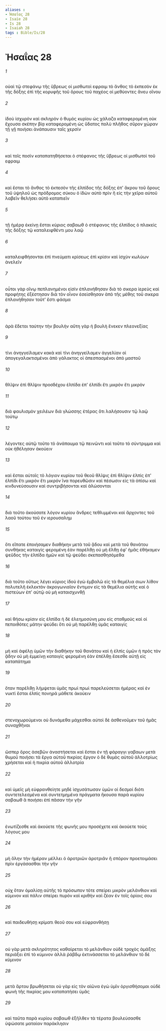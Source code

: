 ```yaml
---
aliases : 
- Ἠσαΐας 28
- Isaïe 28
- Is 28
- Isaiah 28
tags : Bible/Is/28
---
```


# Ἠσαΐας 28

###### 1
οὐαὶ τῷ στεφάνῳ τῆς ὕβρεως οἱ μισθωτοὶ εφραιμ τὸ ἄνθος τὸ ἐκπεσὸν ἐκ τῆς δόξης ἐπὶ τῆς κορυφῆς τοῦ ὄρους τοῦ παχέος οἱ μεθύοντες ἄνευ οἴνου
###### 2
ἰδοὺ ἰσχυρὸν καὶ σκληρὸν ὁ θυμὸς κυρίου ὡς χάλαζα καταφερομένη οὐκ ἔχουσα σκέπην βίᾳ καταφερομένη ὡς ὕδατος πολὺ πλῆθος σῦρον χώραν τῇ γῇ ποιήσει ἀνάπαυσιν ταῖς χερσίν
###### 3
καὶ τοῖς ποσὶν καταπατηθήσεται ὁ στέφανος τῆς ὕβρεως οἱ μισθωτοὶ τοῦ εφραιμ
###### 4
καὶ ἔσται τὸ ἄνθος τὸ ἐκπεσὸν τῆς ἐλπίδος τῆς δόξης ἐπ' ἄκρου τοῦ ὄρους τοῦ ὑψηλοῦ ὡς πρόδρομος σύκου ὁ ἰδὼν αὐτὸ πρὶν ἢ εἰς τὴν χεῖρα αὐτοῦ λαβεῖν θελήσει αὐτὸ καταπιεῖν
###### 5
τῇ ἡμέρᾳ ἐκείνῃ ἔσται κύριος σαβαωθ ὁ στέφανος τῆς ἐλπίδος ὁ πλακεὶς τῆς δόξης τῷ καταλειφθέντι μου λαῷ
###### 6
καταλειφθήσονται ἐπὶ πνεύματι κρίσεως ἐπὶ κρίσιν καὶ ἰσχὺν κωλύων ἀνελεῖν
###### 7
οὗτοι γὰρ οἴνῳ πεπλανημένοι εἰσίν ἐπλανήθησαν διὰ τὸ σικερα ἱερεὺς καὶ προφήτης ἐξέστησαν διὰ τὸν οἶνον ἐσείσθησαν ἀπὸ τῆς μέθης τοῦ σικερα ἐπλανήθησαν τοῦτ' ἔστι φάσμα
###### 8
ἀρὰ ἔδεται ταύτην τὴν βουλήν αὕτη γὰρ ἡ βουλὴ ἕνεκεν πλεονεξίας
###### 9
τίνι ἀνηγγείλαμεν κακὰ καὶ τίνι ἀνηγγείλαμεν ἀγγελίαν οἱ ἀπογεγαλακτισμένοι ἀπὸ γάλακτος οἱ ἀπεσπασμένοι ἀπὸ μαστοῦ
###### 10
θλῖψιν ἐπὶ θλῖψιν προσδέχου ἐλπίδα ἐπ' ἐλπίδι ἔτι μικρὸν ἔτι μικρὸν
###### 11
διὰ φαυλισμὸν χειλέων διὰ γλώσσης ἑτέρας ὅτι λαλήσουσιν τῷ λαῷ τούτῳ
###### 12
λέγοντες αὐτῷ τοῦτο τὸ ἀνάπαυμα τῷ πεινῶντι καὶ τοῦτο τὸ σύντριμμα καὶ οὐκ ἠθέλησαν ἀκούειν
###### 13
καὶ ἔσται αὐτοῖς τὸ λόγιον κυρίου τοῦ θεοῦ θλῖψις ἐπὶ θλῖψιν ἐλπὶς ἐπ' ἐλπίδι ἔτι μικρὸν ἔτι μικρόν ἵνα πορευθῶσιν καὶ πέσωσιν εἰς τὰ ὀπίσω καὶ κινδυνεύσουσιν καὶ συντριβήσονται καὶ ἁλώσονται
###### 14
διὰ τοῦτο ἀκούσατε λόγον κυρίου ἄνδρες τεθλιμμένοι καὶ ἄρχοντες τοῦ λαοῦ τούτου τοῦ ἐν ιερουσαλημ
###### 15
ὅτι εἴπατε ἐποιήσαμεν διαθήκην μετὰ τοῦ ᾅδου καὶ μετὰ τοῦ θανάτου συνθήκας καταιγὶς φερομένη ἐὰν παρέλθῃ οὐ μὴ ἔλθῃ ἐφ' ἡμᾶς ἐθήκαμεν ψεῦδος τὴν ἐλπίδα ἡμῶν καὶ τῷ ψεύδει σκεπασθησόμεθα
###### 16
διὰ τοῦτο οὕτως λέγει κύριος ἰδοὺ ἐγὼ ἐμβαλῶ εἰς τὰ θεμέλια σιων λίθον πολυτελῆ ἐκλεκτὸν ἀκρογωνιαῖον ἔντιμον εἰς τὰ θεμέλια αὐτῆς καὶ ὁ πιστεύων ἐπ' αὐτῷ οὐ μὴ καταισχυνθῇ
###### 17
καὶ θήσω κρίσιν εἰς ἐλπίδα ἡ δὲ ἐλεημοσύνη μου εἰς σταθμούς καὶ οἱ πεποιθότες μάτην ψεύδει ὅτι οὐ μὴ παρέλθῃ ὑμᾶς καταιγίς
###### 18
μὴ καὶ ἀφέλῃ ὑμῶν τὴν διαθήκην τοῦ θανάτου καὶ ἡ ἐλπὶς ὑμῶν ἡ πρὸς τὸν ᾅδην οὐ μὴ ἐμμείνῃ καταιγὶς φερομένη ἐὰν ἐπέλθῃ ἔσεσθε αὐτῇ εἰς καταπάτημα
###### 19
ὅταν παρέλθῃ λήμψεται ὑμᾶς πρωὶ πρωὶ παρελεύσεται ἡμέρας καὶ ἐν νυκτὶ ἔσται ἐλπὶς πονηρά μάθετε ἀκούειν
###### 20
στενοχωρούμενοι οὐ δυνάμεθα μάχεσθαι αὐτοὶ δὲ ἀσθενοῦμεν τοῦ ἡμᾶς συναχθῆναι
###### 21
ὥσπερ ὄρος ἀσεβῶν ἀναστήσεται καὶ ἔσται ἐν τῇ φάραγγι γαβαων μετὰ θυμοῦ ποιήσει τὰ ἔργα αὐτοῦ πικρίας ἔργον ὁ δὲ θυμὸς αὐτοῦ ἀλλοτρίως χρήσεται καὶ ἡ πικρία αὐτοῦ ἀλλοτρία
###### 22
καὶ ὑμεῖς μὴ εὐφρανθείητε μηδὲ ἰσχυσάτωσαν ὑμῶν οἱ δεσμοί διότι συντετελεσμένα καὶ συντετμημένα πράγματα ἤκουσα παρὰ κυρίου σαβαωθ ἃ ποιήσει ἐπὶ πᾶσαν τὴν γῆν
###### 23
ἐνωτίζεσθε καὶ ἀκούετε τῆς φωνῆς μου προσέχετε καὶ ἀκούετε τοὺς λόγους μου
###### 24
μὴ ὅλην τὴν ἡμέραν μέλλει ὁ ἀροτριῶν ἀροτριᾶν ἢ σπόρον προετοιμάσει πρὶν ἐργάσασθαι τὴν γῆν
###### 25
οὐχ ὅταν ὁμαλίσῃ αὐτῆς τὸ πρόσωπον τότε σπείρει μικρὸν μελάνθιον καὶ κύμινον καὶ πάλιν σπείρει πυρὸν καὶ κριθὴν καὶ ζέαν ἐν τοῖς ὁρίοις σου
###### 26
καὶ παιδευθήσῃ κρίματι θεοῦ σου καὶ εὐφρανθήσῃ
###### 27
οὐ γὰρ μετὰ σκληρότητος καθαίρεται τὸ μελάνθιον οὐδὲ τροχὸς ἁμάξης περιάξει ἐπὶ τὸ κύμινον ἀλλὰ ῥάβδῳ ἐκτινάσσεται τὸ μελάνθιον τὸ δὲ κύμινον
###### 28
μετὰ ἄρτου βρωθήσεται οὐ γὰρ εἰς τὸν αἰῶνα ἐγὼ ὑμῖν ὀργισθήσομαι οὐδὲ φωνὴ τῆς πικρίας μου καταπατήσει ὑμᾶς
###### 29
καὶ ταῦτα παρὰ κυρίου σαβαωθ ἐξῆλθεν τὰ τέρατα βουλεύσασθε ὑψώσατε ματαίαν παράκλησιν
